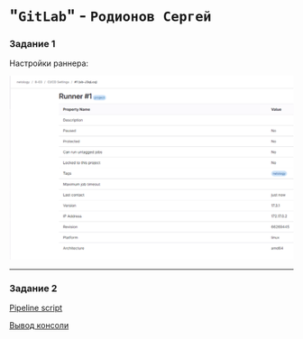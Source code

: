 # "`GitLab`" - `Родионов Сергей`

### Задание 1

Настройки раннера:

![Страница 1](./img/8-03-1/8-03-1.png)

---

### Задание 2

[Pipeline script](./img/8-02-2/pipeline.groovy)

[Вывод консоли](./img/8-02-2/console.txt)

